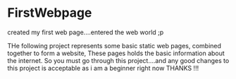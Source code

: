 # FirstWebpage
created my first web page....entered the web world ;p

THe following project represents some basic static web pages,
combined together to form a website, These pages holds the basic 
information about the internet.
So you must go through this project....and any good changes 
to this project is acceptable as i am a beginner right now
THANKS !!!
